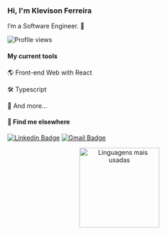 ### Hi, I'm Klevison Ferreira

I’m a Software Engineer. 🚀

<p align="left"> <img src="https://komarev.com/ghpvc/?username=KlevisonF&color=blue" alt="Profile views" /> </p>

#### My current tools   

🌎 Front-end Web with React

🛠️ Typescript  

🧰 And more...  

#### 💬 Find me elsewhere

[![Linkedin Badge](https://img.shields.io/badge/-Linkedin-blue?style=flat-square&logo=Linkedin&logoColor=white&link=https://www.linkedin.com/in/klevisonF/)](https://www.linkedin.com/in/klevison-ferreira-908471208/) 
[![Gmail Badge](https://img.shields.io/badge/-klevison.ui@gmai-c14438?style=flat-square&logo=Gmail&logoColor=white&link=mailto:klevison.ui@gmail.com)](mailto:klevison.ui@gmail.com)

<div align="center">
     <a href="https://github.com/KlevisonF">
        <img height="180em" src="https://github-readme-stats.vercel.app/api/top-langs/?username=KlevisonF&hide=html&layout=compact&&show_icons=true&line_height=27&count_private=true&title_color=ffffff&text_color=c9cacc&icon_color=2bbc8a&bg_color=1d1f21"
        alt="Linguagens mais usadas" align="center">
    </a>
</div>
